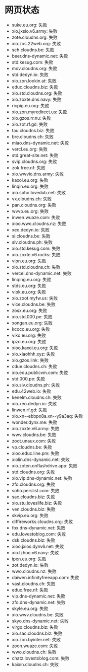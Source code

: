 # 网页状态
- suke.eu.org: 失败
- xio.jxsio.v6.army: 失败
- zote.cloudns.org: 失败
- xio.zos.22web.org: 失败
- sch.cloudns.be: 失败
- beer.dns-dynamic.net: 失败
- std.kesug.com: 失败
- mov.cloudns.org: 失败
- std.dedyn.io: 失败
- xio.zon.lookin.at: 失败
- educ.cloudns.biz: 失败
- xio.std.cloudns.org: 失败
- xio.zoxte.dns.navy: 失败
- ricpig.eu.org: 失败
- xio.zon.myredirect.us: 失败
- xio.gzos.rr.nu: 失败
- xio.zot.rf.gd: 失败
- tau.cloudns.biz: 失败
- bre.cloudns.ch: 失败
- miao.dns-dynamic.net: 失败
- vercl.eu.org: 失败
- std.great-site.net: 失败
- svip.cloudns.org: 失败
- zok.free.nf: 失败
- xio.wwvio.dns.army: 失败
- kaxoi.eu.org: 失败
- linqin.eu.org: 失败
- xio.soho.lovedub.net: 失败
- vx.cloudns.ch: 失败
- pan.cloudns.org: 失败
- wvvp.eu.org: 失败
- inwen.wuaze.com: 失败
- xioo.wwo.cloudns.nz: 失败
- xeo.dedyn.io: 失败
- si.cloudns.be: 失败
- siv.cloudns.ph: 失败
- xio.std.kesug.com: 失败
- xio.zoxte.v6.rocks: 失败
- vipn.eu.org: 失败
- xio.std.cloudns.ch: 失败
- vercel.dns-dynamic.net: 失败
- linqing.eu.org: 失败
- stds.eu.org: 失败
- vipk.eu.org: 失败
- xio.zoot.myfw.us: 失败
- vice.cloudns.be: 失败
- zosx.eu.org: 失败
- xio.std.000.pe: 失败
- xongan.eu.org: 失败
- kcoco.eu.org: 失败
- viko.eu.org: 失败
- ipzo.eu.org: 失败
- xioo.kaxoi.eu.org: 失败
- xio.xiaohhh.xyz: 失败
- xio.gzos.link: 失败
- cdue.cloudns.ch: 失败
- xio.edu.publicvm.com: 失败
- std.000.pe: 失败
- xio.siv.cloudns.ph: 失败
- edu.42web.io: 失败
- kenelm.cloudns.ch: 失败
- xio.xeo.dedyn.io: 失败
- linwen.rf.gd: 失败
- xio.xn--ebbpo8a.xn--y9a3aq: 失败
- wonder.dynx.me: 失败
- xio.zoxte.v6.army: 失败
- wwv.cloudns.be: 失败
- zoot.unaux.com: 失败
- vp.cloudns.be: 失败
- xioo.educ.line.pm: 失败
- xiolin.dns-dynamic.net: 失败
- xio.zoten.onflashdrive.app: 失败
- std.cloudns.org: 失败
- xio.vip.dns-dynamic.net: 失败
- zfo.cloudns.org: 失败
- soho.perslist.com: 失败
- sac.cloudns.biz: 失败
- xio.stu.loveslife.biz: 失败
- ven.cloudns.biz: 失败
- skvip.eu.org: 失败
- diffireworks.cloudns.org: 失败
- fox.dns-dynamic.net: 失败
- edu.lovestoblog.com: 失败
- dsk.cloudns.biz: 失败
- xioo.jxios.dynv6.net: 失败
- xio.lzhoo.v6.navy: 失败
- ipen.eu.org: 失败
- zot.dedyn.io: 失败
- wwo.cloudns.nz: 失败
- daiwen.infinityfreeapp.com: 失败
- vast.cloudns.ch: 失败
- educ.free.nf: 失败
- vip.dns-dynamic.net: 失败
- zfo.dns-dynamic.net: 失败
- skyle.eu.org: 失败
- xio.wwv.cloudns.be: 失败
- skyo.dns-dynamic.net: 失败
- virgo.cloudns.biz: 失败
- xio.sac.cloudns.biz: 失败
- xio.zon.byinter.net: 失败
- zoon.wuaze.com: 失败
- wwo.cloudns.ch: 失败
- chatz.lovestoblog.com: 失败
- kaixin.cloudns.ch: 失败
